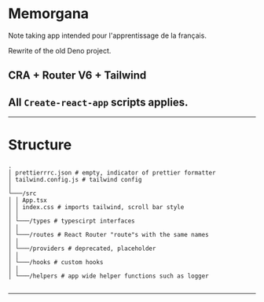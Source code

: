 # Memorgana

Note taking app intended pour l'apprentissage de la français.

Rewrite of the old Deno project.

## CRA + Router V6 + Tailwind

## All `Create-react-app` scripts applies.

---

# Structure

```
.
│ prettierrrc.json # empty, indicator of prettier formatter
│ tailwind.config.js # tailwind config
│
└───/src
│ │ App.tsx
│ │ index.css # imports tailwind, scroll bar style
│ │
│ └───/types # typescirpt interfaces
│ │
│ └───/routes # React Router "route"s with the same names
│ │
│ └───/providers # deprecated, placeholder
│ │
│ └───/hooks # custom hooks
│ │
│ └───/helpers # app wide helper functions such as logger


```

---
